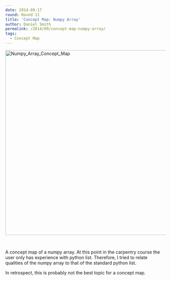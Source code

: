 ```yaml
---
date: 2014-09-17
round: Round 11
title: 'Concept Map: Numpy Array'
author: Daniel Smith
permalink: /2014/09/concept-map-numpy-array/
tags:
  - Concept Map
---
```

[<img class="alignnone size-large wp-image-8772" alt="Numpy_Array_Concept_Map" src="/training-course/uploads/2014/09/Numpy_Array_Concept_Map1-1024x842.jpg" width="707" height="581" />][1]

&nbsp;

A concept map of a numpy array. At this point in the carpentry course the user only has experience with python list. Therefore, I tried to relate qualities of the numpy array to that of the standard python list.

In retrospect, this is probably not the best topic for a concept map.

 [1]: /training-course/uploads/2014/09/Numpy_Array_Concept_Map1.jpg
